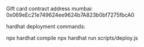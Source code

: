 Gift card contract address mumbai: 0x069eEc21e749624ee9624b7A823b0bf7275fbcA0

hardhat deployment commands:

npx hardhat compile
npx hardhat run scripts/deploy.js

